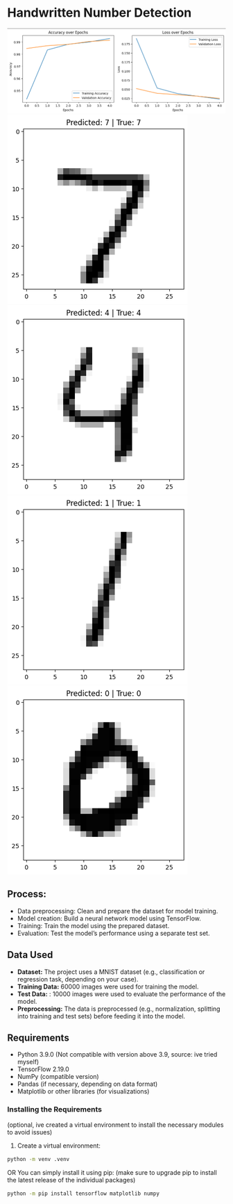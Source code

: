 # Handwritten Number Detection
![alt image](https://github.com/Aneerudh17/Handwritten_Number_Detection/blob/main/Test_Accuracy.png)
![alt image](https://github.com/Aneerudh17/Handwritten_Number_Detection/blob/main/prediction1.png)
![alt image](https://github.com/Aneerudh17/Handwritten_Number_Detection/blob/main/Prediction2.png)
![alt image](https://github.com/Aneerudh17/Handwritten_Number_Detection/blob/main/prediction3.png)
![alt image](https://github.com/Aneerudh17/Handwritten_Number_Detection/blob/main/prediction4.png)
## Process:
- Data preprocessing: Clean and prepare the dataset for model training.
- Model creation: Build a neural network model using TensorFlow.
- Training: Train the model using the prepared dataset.
- Evaluation: Test the model’s performance using a separate test set.

## Data Used

- **Dataset:** The project uses a MNIST dataset (e.g., classification or regression task, depending on your case).
- **Training Data:** 60000 images were used for training the model.
- **Test Data:** : 10000 images were used to evaluate the performance of the model.
- **Preprocessing:** The data is preprocessed (e.g., normalization, splitting into training and test sets) before feeding it into the model.

## Requirements

- Python 3.9.0 (Not compatible with version above 3.9, source: ive tried myself)
- TensorFlow 2.19.0
- NumPy (compatible version)
- Pandas (if necessary, depending on data format)
- Matplotlib or other libraries (for visualizations)

### Installing the Requirements
(optional, ive created a virtual environment to install the necessary modules to avoid issues)
1. Create a virtual environment:
```bash
python -m venv .venv
```
OR
You can simply install it using pip: (make sure to upgrade pip to install the latest release of the individual packages)
  ```bash
python -m pip install tensorflow matplotlib numpy

